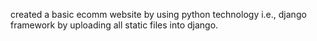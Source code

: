 created a basic ecomm website by using python technology i.e., django framework by uploading all static files into django.
